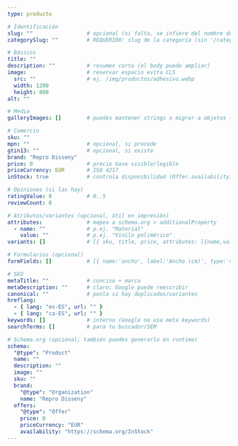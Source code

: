 ```yaml
---
type: producto

# Identificación
slug: ""                 # opcional (si falta, se infiere del nombre del archivo)
categorySlug: ""         # REQUERIDO: slug de la categoría (sin '/categorias/')

# Básicos
title: ""
description: ""          # resumen corto (el body puede ampliar)
image:                   # reservar espacio evita CLS
  src: ""                # ej. /img/productos/adhesivo.webp
  width: 1200
  height: 800
alt: ""

# Media
galleryImages: []        # puedes mantener strings o migrar a objetos {src,width,height}

# Comercio
sku: ""
mpn: ""                  # opcional, si procede
gtin13: ""               # opcional, si existe
brand: "Repro Disseny"
price: 0                 # precio base visible/legible
priceCurrency: EUR       # ISO 4217
inStock: true            # controla disponibilidad (Offer.availability)

# Opiniones (si las hay)
ratingValue: 0           # 0..5
reviewCount: 0

# Atributos/variantes (opcional, útil en impresión)
attributes:              # mapea a schema.org > additionalProperty
  - name: ""             # p.ej. "Material"
    value: ""            # p.ej. "Vinilo polimérico"
variants: []             # [{ sku, title, price, attributes: [{name,value}] }]

# Formularios (opcional)
formFields: []           # [{ name:'ancho', label:'Ancho (cm)', type:'number', required:true }]

# SEO
metaTitle: ""            # conciso + marca
metaDescription: ""      # claro; Google puede reescribir
canonical: ""            # ponla si hay duplicados/variantes
hreflang:
  - { lang: "es-ES", url: "" }
  - { lang: "ca-ES", url: "" }
keywords: []             # interno (Google no usa meta keywords)
searchTerms: []          # para tu buscador/SEM

# Schema.org (opcional; también puedes generarlo en runtime)
schema:
  "@type": "Product"
  name: ""
  description: ""
  image: ""
  sku: ""
  brand:
    "@type": "Organization"
    name: "Repro Disseny"
  offers:
    "@type": "Offer"
    price: 0
    priceCurrency: "EUR"
    availability: "https://schema.org/InStock"
---
```

